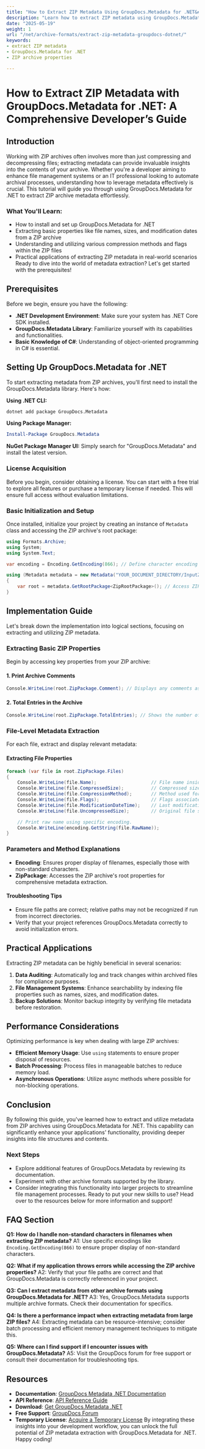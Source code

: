 ```yaml
---
title: "How to Extract ZIP Metadata Using GroupDocs.Metadata for .NET&#58; A Developer's Guide"
description: "Learn how to extract ZIP metadata using GroupDocs.Metadata for .NET. This guide covers installation, basic property extraction, and practical applications."
date: "2025-05-19"
weight: 1
url: "/net/archive-formats/extract-zip-metadata-groupdocs-dotnet/"
keywords:
- extract ZIP metadata
- GroupDocs.Metadata for .NET
- ZIP archive properties

---
```



# How to Extract ZIP Metadata with GroupDocs.Metadata for .NET: A Comprehensive Developer’s Guide

## Introduction
Working with ZIP archives often involves more than just compressing and decompressing files; extracting metadata can provide invaluable insights into the contents of your archive. Whether you're a developer aiming to enhance file management systems or an IT professional looking to automate archival processes, understanding how to leverage metadata effectively is crucial. This tutorial will guide you through using GroupDocs.Metadata for .NET to extract ZIP archive metadata effortlessly.

### What You'll Learn:
- How to install and set up GroupDocs.Metadata for .NET
- Extracting basic properties like file names, sizes, and modification dates from a ZIP archive
- Understanding and utilizing various compression methods and flags within the ZIP files
- Practical applications of extracting ZIP metadata in real-world scenarios
Ready to dive into the world of metadata extraction? Let's get started with the prerequisites!

## Prerequisites
Before we begin, ensure you have the following:

- **.NET Development Environment**: Make sure your system has .NET Core SDK installed.
- **GroupDocs.Metadata Library**: Familiarize yourself with its capabilities and functionalities.
- **Basic Knowledge of C#**: Understanding of object-oriented programming in C# is essential.

## Setting Up GroupDocs.Metadata for .NET
To start extracting metadata from ZIP archives, you'll first need to install the GroupDocs.Metadata library. Here's how:

**Using .NET CLI:**
```bash
dotnet add package GroupDocs.Metadata
```

**Using Package Manager:**
```powershell
Install-Package GroupDocs.Metadata
```

**NuGet Package Manager UI:**
Simply search for "GroupDocs.Metadata" and install the latest version.

### License Acquisition
Before you begin, consider obtaining a license. You can start with a free trial to explore all features or purchase a temporary license if needed. This will ensure full access without evaluation limitations.

### Basic Initialization and Setup
Once installed, initialize your project by creating an instance of `Metadata` class and accessing the ZIP archive's root package:
```csharp
using Formats.Archive;
using System;
using System.Text;

var encoding = Encoding.GetEncoding(866); // Define character encoding for file names.

using (Metadata metadata = new Metadata("YOUR_DOCUMENT_DIRECTORY/InputZip.zip"))
{
    var root = metadata.GetRootPackage<ZipRootPackage>(); // Access ZIP properties.
}
```

## Implementation Guide
Let's break down the implementation into logical sections, focusing on extracting and utilizing ZIP metadata.

### Extracting Basic ZIP Properties
Begin by accessing key properties from your ZIP archive:

#### 1. Print Archive Comments
```csharp
Console.WriteLine(root.ZipPackage.Comment); // Displays any comments associated with the ZIP.
```

#### 2. Total Entries in the Archive
```csharp
Console.WriteLine(root.ZipPackage.TotalEntries); // Shows the number of files within the ZIP.
```

### File-Level Metadata Extraction
For each file, extract and display relevant metadata:

#### Extracting File Properties
```csharp
foreach (var file in root.ZipPackage.Files)
{
    Console.WriteLine(file.Name);                    // File name inside the ZIP.
    Console.WriteLine(file.CompressedSize);          // Compressed size of the file.
    Console.WriteLine(file.CompressionMethod);       // Method used for compression.
    Console.WriteLine(file.Flags);                   // Flags associated with the file entry.
    Console.WriteLine(file.ModificationDateTime);    // Last modification date and time.
    Console.WriteLine(file.UncompressedSize);        // Original file size before compression.

    // Print raw name using specific encoding.
    Console.WriteLine(encoding.GetString(file.RawName));
}
```

### Parameters and Method Explanations
- **Encoding**: Ensures proper display of filenames, especially those with non-standard characters.
- **ZipPackage**: Accesses the ZIP archive's root properties for comprehensive metadata extraction.

#### Troubleshooting Tips
- Ensure file paths are correct; relative paths may not be recognized if run from incorrect directories.
- Verify that your project references GroupDocs.Metadata correctly to avoid initialization errors.

## Practical Applications
Extracting ZIP metadata can be highly beneficial in several scenarios:

1. **Data Auditing**: Automatically log and track changes within archived files for compliance purposes.
2. **File Management Systems**: Enhance searchability by indexing file properties such as names, sizes, and modification dates.
3. **Backup Solutions**: Monitor backup integrity by verifying file metadata before restoration.

## Performance Considerations
Optimizing performance is key when dealing with large ZIP archives:

- **Efficient Memory Usage**: Use `using` statements to ensure proper disposal of resources.
- **Batch Processing**: Process files in manageable batches to reduce memory load.
- **Asynchronous Operations**: Utilize async methods where possible for non-blocking operations.

## Conclusion
By following this guide, you've learned how to extract and utilize metadata from ZIP archives using GroupDocs.Metadata for .NET. This capability can significantly enhance your applications' functionality, providing deeper insights into file structures and contents.

### Next Steps
- Explore additional features of GroupDocs.Metadata by reviewing its documentation.
- Experiment with other archive formats supported by the library.
- Consider integrating this functionality into larger projects to streamline file management processes.
Ready to put your new skills to use? Head over to the resources below for more information and support!

## FAQ Section
**Q1: How do I handle non-standard characters in filenames when extracting ZIP metadata?**
A1: Use specific encodings like `Encoding.GetEncoding(866)` to ensure proper display of non-standard characters.

**Q2: What if my application throws errors while accessing the ZIP archive properties?**
A2: Verify that your file paths are correct and that GroupDocs.Metadata is correctly referenced in your project.

**Q3: Can I extract metadata from other archive formats using GroupDocs.Metadata for .NET?**
A3: Yes, GroupDocs.Metadata supports multiple archive formats. Check their documentation for specifics.

**Q4: Is there a performance impact when extracting metadata from large ZIP files?**
A4: Extracting metadata can be resource-intensive; consider batch processing and efficient memory management techniques to mitigate this.

**Q5: Where can I find support if I encounter issues with GroupDocs.Metadata?**
A5: Visit the GroupDocs forum for free support or consult their documentation for troubleshooting tips.

## Resources
- **Documentation**: [GroupDocs Metadata .NET Documentation](https://docs.groupdocs.com/metadata/net/)
- **API Reference**: [API Reference Guide](https://reference.groupdocs.com/metadata/net/)
- **Download**: [Get GroupDocs.Metadata .NET](https://releases.groupdocs.com/metadata/net/)
- **Free Support**: [GroupDocs Forum](https://forum.groupdocs.com/c/metadata/)
- **Temporary License**: [Acquire a Temporary License](https://purchase.groupdocs.com/temporary-license/)
By integrating these insights into your development workflow, you can unlock the full potential of ZIP metadata extraction with GroupDocs.Metadata for .NET. Happy coding!

